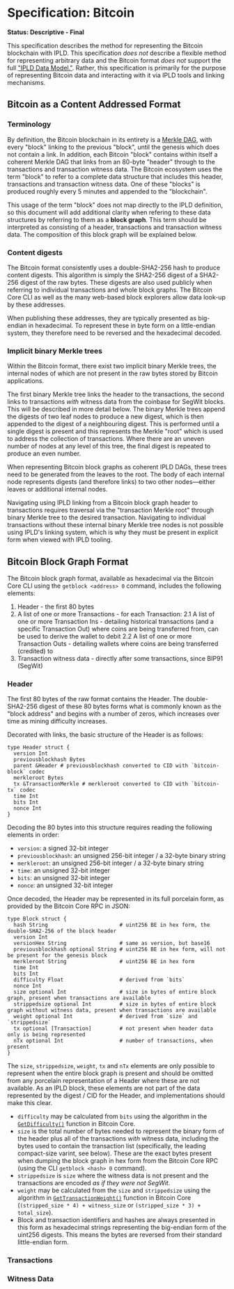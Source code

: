 # Specification: Bitcoin

**Status: Descriptive - Final**

This specification describes the method for representing the Bitcoin blockchain with IPLD. This specification _does not_ describe a flexible method for representing arbitrary data and the Bitcoin format _does not_ support the full ["IPLD Data Model."](../../data-model-layer/data-model.md). Rather, this specification is primarily for the purpose of representing Bitcoin data and interacting with it via IPLD tools and linking mechanisms.

## Bitcoin as a Content Addressed Format

### Terminology

By definition, the Bitcoin blockchain in its entirety is a [Merkle DAG](https://en.wikipedia.org/wiki/Merkle_tree), with every "block" linking to the previous "block", until the genesis which does not contain a link. In addition, each Bitcoin "block" contains within itself a coherent Merkle DAG that links from an 80-byte "header" through to the transactions and transaction witness data. The Bitcoin ecosystem uses the term "block" to refer to a complete data structure that includes this header, transactions and transaction witness data. One of these "blocks" is produced roughly every 5 minutes and appended to the "blockchain".

This usage of the term "block" does not map directly to the IPLD definition, so this document will add additional clarity when refering to these data structures by referring to them as a **block graph**. This term should be interpreted as consisting of a header, transactions and transaction witness data. The composition of this block graph will be explained below.

### Content digests

The Bitcoin format consistently uses a double-SHA2-256 hash to produce content digests. This algorithm is simply the SHA2-256 digest of a SHA2-256 digest of the raw bytes. These digests are also used publicly when referring to individual transactions and whole block graphs. The Bitcoin Core CLI as well as the many web-based block explorers allow data look-up by these addresses.

When publishing these addresses, they are typically presented as big-endian in hexadecimal. To represent these in byte form on a little-endian system, they therefore need to be reversed and the hexadecimal decoded.

### Implicit binary Merkle trees

Within the Bitcoin format, there exist two implicit binary Merkle trees, the internal nodes of which are not present in the raw bytes stored by Bitcoin applications.

The first binary Merkle tree links the header to the transactions, the second links to transactions _with_ witness data from the coinbase for SegWit blocks. This will be described in more detail below. The binary Merkle trees append the digests of two leaf nodes to produce a new digest, which is then appended to the digest of a neighbouring digest. This is performed until a single digest is present and this represents the Merkle "root" which is used to address the collection of transactions. Where there are an uneven number of nodes at any level of this tree, the final digest is repeated to produce an even number.

When representing Bitcoin block graphs as coherent IPLD DAGs, these trees need to be generated from the leaves to the root. The body of each internal node represents digests (and therefore links) to two other nodes—either leaves or additional internal nodes.

Navigating using IPLD linking from a Bitcoin block graph header to transactions requires traversal via the "transaction Merkle root" through binary Merkle tree to the desired transaction. Navigating to individual transactions without these internal binary Merkle tree nodes is not possible using IPLD's linking system, which is why they must be present in explicit form when viewed with IPLD tooling.

## Bitcoin Block Graph Format

The Bitcoin block graph format, available as hexadecimal via the Bitcoin Core CLI using the `getblock <address> 0` command, includes the following elements:

1. Header - the first 80 bytes
2. A list of one or more Transactions - for each Transaction:
  2.1 A list of one or more Transaction Ins - detailing historical transactions (and a specific Transaction Out) where coins are being transferred from, can be used to derive the wallet to debit
  2.2 A list of one or more Transaction Outs - detailing wallets where coins are being transferred (credited) to
3. Transaction witness data - directly after some transactions, since BIP91 (SegWit)

### Header

The first 80 bytes of the raw format contains the Header. The double-SHA2-256 digest of these 80 bytes forms what is commonly known as the "block address" and begins with a number of zeros, which increases over time as mining difficulty increases.

Decorated with links, the basic structure of the Header is as follows:

```ipldsch
type Header struct {
  version Int
  previousblockhash Bytes
  parent &Header # previousblockhash converted to CID with `bitcoin-block` codec
  merkleroot Bytes
  tx &TransactionMerkle # merkleroot converted to CID with `bitcoin-tx` codec
  time Int
  bits Int
  nonce Int
}
```

Decoding the 80 bytes into this structure requires reading the following elements in order:

* `version`: a signed 32-bit integer
* `previousblockhash`: an unsigned 256-bit integer / a 32-byte binary string
* `merkleroot`: an unsigned 256-bit integer / a 32-byte binary string
* `time`: an unsigned 32-bit integer
* `bits`: an unsigned 32-bit integer
* `nonce`: an unsigned 32-bit integer

Once decoded, the Header may be represented in its full porcelain form, as provided by the Bitcoin Core RPC in JSON:

```ipldsch
type Block struct {
  hash String                       # uint256 BE in hex form, the double-SHA2-256 of the block header
  version Int
  versionHex String                 # same as version, but base16
  previousblockhash optional String # uint256 BE in hex form, will not be present for the genesis block
  merkleroot String                 # uint256 BE in hex form
  time Int
  bits Int
  difficulty Float                  # derived from `bits`
  nonce Int
  size optional Int                 # size in bytes of entire block graph, present when transactions are available
  strippedsize optional Int         # size in bytes of entire block graph without witness data, present when transactions are available
  weight optional Int               # derived from `size` and `strippedsize`
  tx optional [Transaction]         # not present when header data only is being represented
  nTx optional Int                  # number of transactions, when present
}
```

The `size`, `strippedsize`, `weight`, `tx` and `nTx` elements are only possible to represent when the entire block graph is present and should be omitted from any porcelain representation of a Header where these are not available. As an IPLD block, these elements are not part of the data represented by the digest / CID for the Header, and implementations should make this clear.

* `difficulty` may be calculated from `bits` using the algorithm in the [`GetDifficulty()`](https://github.com/bitcoin/bitcoin/blob/7eed413e72a236b6f1475a198f7063fd24929e23/src/rpc/blockchain.cpp#L67-L87) function in Bitcoin Core.
* `size` is the total number of bytes needed to represent the binary form of the header plus all of the transactions _with_ witness data, including the bytes used to contain the transaction list (specifically, the leading compact-size varint, see below). These are the exact bytes present when dumping the block graph in hex form from the Bitcoin Core RPC (using the CLI `getblock <hash> 0` command).
* `strippedsize` is `size` where the witness data is not present and the transactions are encoded _as if they were not SegWit_.
* `weight` may be calculated from the `size` and `strippedsize` using the algorithm in [`GetTransactionWeight()`](https://github.com/bitcoin/bitcoin/blob/7eed413e72a236b6f1475a198f7063fd24929e23/src/consensus/validation.h#L129-L136) function in Bitcoin Core (`(stripped_size * 4) + witness_size` or `(stripped_size * 3) + total_size`).
* Block and transaction identifiers and hashes are always presented in this form as hexadecimal strings representing the big-endian form of the uint256 digests. This means the bytes are reversed from their standard little-endian form.

### Transactions

### Witness Data

